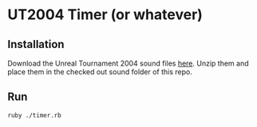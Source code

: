 # UT2004 Timer (or whatever)

## Installation

Download the Unreal Tournament 2004 sound files [here](doktor.haze.free.fr/counter-strike/ut_sounds/ut2004.zip).
Unzip them and place them in the checked out sound folder of this repo.

## Run

    ruby ./timer.rb

